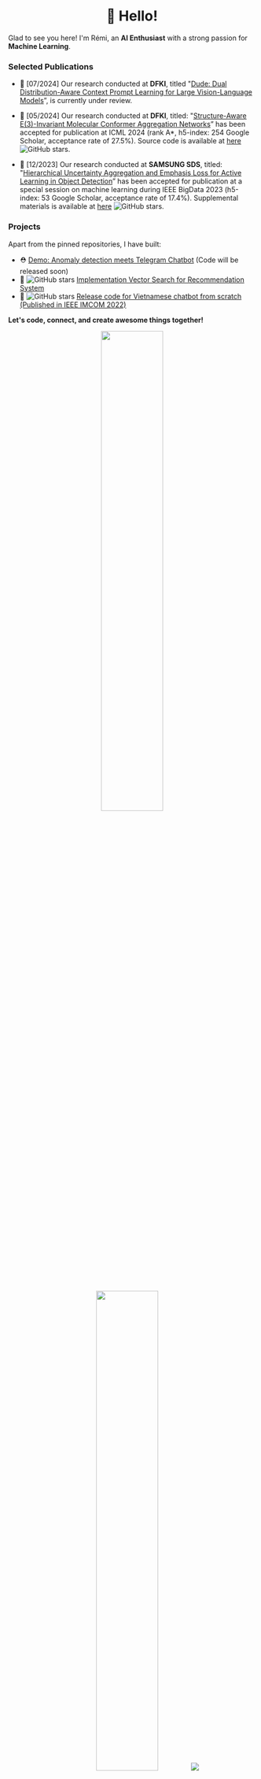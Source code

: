 <h1 align='center'>👋 Hello!</h1>

Glad to see you here! I'm Rémi, an **AI Enthusiast** with a strong passion for **Machine Learning**.

### Selected Publications

- 📖 [07/2024] Our research conducted at **DFKI**, titled "[Dude: Dual Distribution-Aware Context Prompt Learning for Large Vision-Language Models](https://arxiv.org/pdf/2407.04489)”, is currently under review.
  
- 📖 [05/2024] Our research conducted at **DFKI**, titled: "[Structure-Aware E(3)-Invariant Molecular Conformer Aggregation Networks](https://arxiv.org/pdf/2402.01975)” has been accepted for publication at ICML 2024 (rank A*, h5-index: 254 Google Scholar, acceptance rate of 27.5%). Source code is available at [here](https://github.com/duyhominhnguyen/conan-fgw) <img alt="GitHub stars" src="https://img.shields.io/github/stars/duyhominhnguyen/conan-fgw?style=flat-square">.

- 📖 [12/2023] Our research conducted at **SAMSUNG SDS**, titled: "[Hierarchical Uncertainty Aggregation and Emphasis Loss for Active Learning in Object Detection](https://ieeexplore.ieee.org/document/10386534)” has been accepted for publication at a special session on machine learning during IEEE BigData 2023 (h5-index: 53 Google Scholar, acceptance rate of 17.4%). Supplemental materials is available at [here](https://github.com/taindp98/Active-Learning-Object-Detection) <img alt="GitHub stars" src="https://img.shields.io/github/stars/taindp98/Active-Learning-Object-Detection?style=flat-square">.

### Projects

Apart from the pinned repositories, I have built:
- ⛑️ [Demo: Anomaly detection meets Telegram Chatbot](https://jesuisremi.super.site/project/anomaly-detection-meets-telegram-chatbot-a-demo) (Code will be released soon)
- 👔 <img alt="GitHub stars" src="https://img.shields.io/github/stars/taindp98/Clothes-RecSys-Vector-Search?style=flat-square"> [Implementation Vector Search for Recommendation System](https://jesuisremi.super.site/project/vector-search-next-generation-of-recsys)
- 🤖 <img alt="GitHub stars" src="https://img.shields.io/github/stars/taindp98/Vietnamese-Chatbot?style=flat-square"> [Release code for Vietnamese chatbot from scratch (Published in IEEE IMCOM 2022)](https://jesuisremi.super.site/project/chatbot-university-consultancy)


**Let's code, connect, and create awesome things together!**

<p align="center">
  <img height="50%" width="auto" src ="https://github-readme-stats.vercel.app/api?username=taindp98&show_icons=true&count_private=true&theme=darcula&hide_border=true&hide=issues,contribs&bg_color=00000000">
  <img height="50%" width="auto" src ="https://github-readme-stats.vercel.app/api/top-langs/?username=taindp98&layout=compact&hide_border=true&theme=darcula&bg_color=00000000&langs_count=6&hide=jupyter%20notebook,tex,css,php&exclude_repo=Pacman-AI">
  <img src ="https://github-readme-streak-stats.herokuapp.com?user=taindp98&theme=darcula&hide_border=true&background=FFFFFF00">
  <br>
  <br>
  <a href="https://www.buymeacoffee.com/taindp98"> <img align="center" src="https://cdn.buymeacoffee.com/buttons/v2/default-orange.png" height="50" width="210" alt="aveek.saha" /></a>
</p>

<br />
